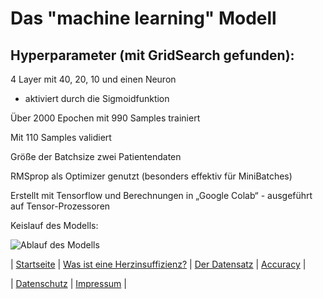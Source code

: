 # Das "machine learning" Modell
## Hyperparameter (mit GridSearch gefunden):

4 Layer mit 40, 20, 10 und einen Neuron

- aktiviert durch die Sigmoidfunktion

Über 2000 Epochen mit 990 Samples trainiert

Mit 110 Samples validiert

Größe der Batchsize zwei Patientendaten

RMSprop als Optimizer genutzt (besonders effektiv für MiniBatches)

Erstellt mit Tensorflow und Berechnungen in „Google Colab“ - ausgeführt auf Tensor-Prozessoren

Keislauf des Modells:

![Ablauf des Modells](https://matheli.github.io/Herzinsuffizienz/posts/Ablauf.jpg)

| [Startseite](https://matheli.github.io/Herzinsuffizienz) | [Was ist eine Herzinsuffizienz?](https://matheli.github.io/Herzinsuffizienz/posts/Herzinsuffizienz) | [Der Datensatz](https://matheli.github.io/Herzinsuffizienz/posts/Datensatz) | [Accuracy](https://matheli.github.io/Herzinsuffizienz/posts/Accuracy) |

| [Datenschutz](https://matheli.github.io/Herzinsuffizienz/posts/Datenschutz) | [Impressum](https://matheli.github.io/Herzinsuffizienz/posts/Impressum) |
